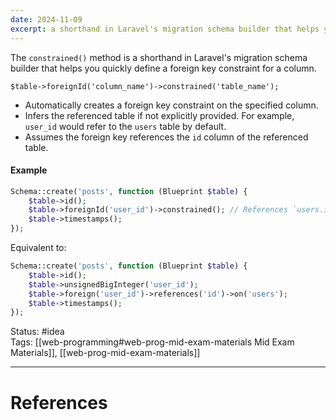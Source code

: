 ```yaml
---
date: 2024-11-09
excerpt: a shorthand in Laravel's migration schema builder that helps you quickly define a foreign key constraint for a column.
---
```

The `constrained()` method is a shorthand in Laravel's migration schema builder that helps you quickly define a foreign key constraint for a column.

`$table->foreignId('column_name')->constrained('table_name');`

- Automatically creates a foreign key constraint on the specified column.
- Infers the referenced table if not explicitly provided. For example, `user_id` would refer to the `users` table by default.
- Assumes the foreign key references the `id` column of the referenced table.

#### Example

```php
Schema::create('posts', function (Blueprint $table) {
    $table->id();
    $table->foreignId('user_id')->constrained(); // References `users.id` by default
    $table->timestamps();
});
```

Equivalent to:

```php
Schema::create('posts', function (Blueprint $table) {
    $table->id();
    $table->unsignedBigInteger('user_id');
    $table->foreign('user_id')->references('id')->on('users');
    $table->timestamps();
});
```

Status: #idea  
Tags: [[web-programming#web-prog-mid-exam-materials Mid Exam Materials]], [[web-prog-mid-exam-materials]]

---
# References